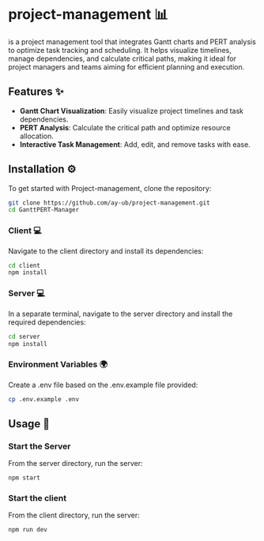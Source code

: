 # project-management 📊

is a project management tool that integrates Gantt charts and PERT analysis to optimize task tracking and scheduling. It helps visualize timelines, manage dependencies, and calculate critical paths, making it ideal for project managers and teams aiming for efficient planning and execution.

## Features ✨

- **Gantt Chart Visualization**: Easily visualize project timelines and task dependencies.
- **PERT Analysis**: Calculate the critical path and optimize resource allocation.
- **Interactive Task Management**: Add, edit, and remove tasks with ease.
<!-- - **Real-time Updates**: Track progress in real-time to keep projects on schedule. -->

## Installation ⚙️

To get started with Project-management, clone the repository:

```bash
git clone https://github.com/ay-ub/project-management.git
cd GanttPERT-Manager
```

### Client 💻

Navigate to the client directory and install its dependencies:

```bash
cd client
npm install
```

### Server 💻

In a separate terminal, navigate to the server directory and install the required dependencies:

```bash
cd server
npm install
```

### Environment Variables 🌍

Create a .env file based on the .env.example file provided:

```bash
cp .env.example .env
```

## Usage 🚀

### Start the Server

From the server directory, run the server:

```bash
npm start
```

### Start the client

From the client directory, run the server:

```bash
npm run dev
```
